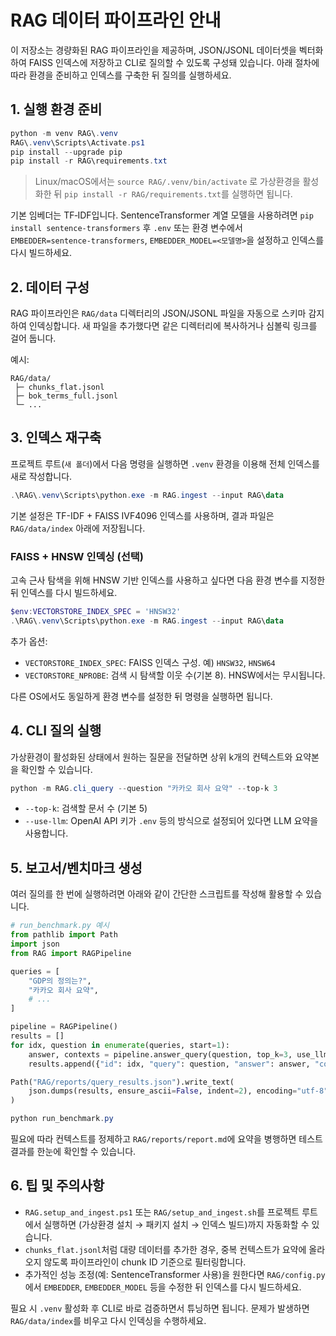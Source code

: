 # RAG 데이터 파이프라인 안내

이 저장소는 경량화된 RAG 파이프라인을 제공하며, JSON/JSONL 데이터셋을 벡터화하여 FAISS 인덱스에 저장하고 CLI로 질의할 수 있도록 구성돼 있습니다. 아래 절차에 따라 환경을 준비하고 인덱스를 구축한 뒤 질의를 실행하세요.

## 1. 실행 환경 준비

```powershell
python -m venv RAG\.venv
RAG\.venv\Scripts\Activate.ps1
pip install --upgrade pip
pip install -r RAG\requirements.txt
```

> Linux/macOS에서는 `source RAG/.venv/bin/activate` 로 가상환경을 활성화한 뒤 `pip install -r RAG/requirements.txt`를 실행하면 됩니다.

기본 임베더는 TF‑IDF입니다. SentenceTransformer 계열 모델을 사용하려면 `pip install sentence-transformers` 후 `.env` 또는 환경 변수에서 `EMBEDDER=sentence-transformers`, `EMBEDDER_MODEL=<모델명>`을 설정하고 인덱스를 다시 빌드하세요.

## 2. 데이터 구성

RAG 파이프라인은 `RAG/data` 디렉터리의 JSON/JSONL 파일을 자동으로 스키마 감지하여 인덱싱합니다. 새 파일을 추가했다면 같은 디렉터리에 복사하거나 심볼릭 링크를 걸어 둡니다.

예시:
```
RAG/data/
 ├─ chunks_flat.jsonl
 ├─ bok_terms_full.jsonl
 └─ ...
```

## 3. 인덱스 재구축

프로젝트 루트(`새 폴더`)에서 다음 명령을 실행하면 `.venv` 환경을 이용해 전체 인덱스를 새로 작성합니다.

```powershell
.\RAG\.venv\Scripts\python.exe -m RAG.ingest --input RAG\data
```

기본 설정은 TF-IDF + FAISS IVF4096 인덱스를 사용하며, 결과 파일은 `RAG/data/index` 아래에 저장됩니다.

### FAISS + HNSW 인덱싱 (선택)

고속 근사 탐색을 위해 HNSW 기반 인덱스를 사용하고 싶다면 다음 환경 변수를 지정한 뒤 인덱스를 다시 빌드하세요.

```powershell
$env:VECTORSTORE_INDEX_SPEC = 'HNSW32'
.\RAG\.venv\Scripts\python.exe -m RAG.ingest --input RAG\data
```

추가 옵션:
- `VECTORSTORE_INDEX_SPEC`: FAISS 인덱스 구성. 예) `HNSW32`, `HNSW64`  
- `VECTORSTORE_NPROBE`: 검색 시 탐색할 이웃 수(기본 8). HNSW에서는 무시됩니다.  

다른 OS에서도 동일하게 환경 변수를 설정한 뒤 명령을 실행하면 됩니다.

## 4. CLI 질의 실행

가상환경이 활성화된 상태에서 원하는 질문을 전달하면 상위 k개의 컨텍스트와 요약본을 확인할 수 있습니다.

```powershell
python -m RAG.cli_query --question "카카오 회사 요약" --top-k 3
```

- `--top-k`: 검색할 문서 수 (기본 5)  
- `--use-llm`: OpenAI API 키가 `.env` 등의 방식으로 설정되어 있다면 LLM 요약을 사용합니다.

## 5. 보고서/벤치마크 생성

여러 질의를 한 번에 실행하려면 아래와 같이 간단한 스크립트를 작성해 활용할 수 있습니다.

```python
# run_benchmark.py 예시
from pathlib import Path
import json
from RAG import RAGPipeline

queries = [
    "GDP의 정의는?",
    "카카오 회사 요약",
    # ...
]

pipeline = RAGPipeline()
results = []
for idx, question in enumerate(queries, start=1):
    answer, contexts = pipeline.answer_query(question, top_k=3, use_llm=False)
    results.append({"id": idx, "query": question, "answer": answer, "contexts": contexts})

Path("RAG/reports/query_results.json").write_text(
    json.dumps(results, ensure_ascii=False, indent=2), encoding="utf-8"
)
```

```powershell
python run_benchmark.py
```

필요에 따라 컨텍스트를 정제하고 `RAG/reports/report.md`에 요약을 병행하면 테스트 결과를 한눈에 확인할 수 있습니다.

## 6. 팁 및 주의사항

- `RAG.setup_and_ingest.ps1` 또는 `RAG/setup_and_ingest.sh`를 프로젝트 루트에서 실행하면 (가상환경 설치 → 패키지 설치 → 인덱스 빌드)까지 자동화할 수 있습니다.  
- `chunks_flat.jsonl`처럼 대량 데이터를 추가한 경우, 중복 컨텍스트가 요약에 올라오지 않도록 파이프라인이 chunk ID 기준으로 필터링합니다.  
- 추가적인 성능 조정(예: SentenceTransformer 사용)을 원한다면 `RAG/config.py`에서 `EMBEDDER`, `EMBEDDER_MODEL` 등을 수정한 뒤 인덱스를 다시 빌드하세요.

필요 시 `.venv` 활성화 후 CLI로 바로 검증하면서 튜닝하면 됩니다. 문제가 발생하면 `RAG/data/index`를 비우고 다시 인덱싱을 수행하세요.
